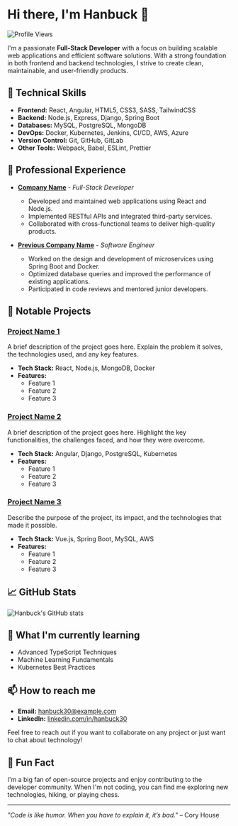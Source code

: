 # Hi there, I'm Hanbuck 👋

![Profile Views](https://komarev.com/ghpvc/?username=hanbuck30&label=Profile%20views&color=0e75b6&style=flat)

I'm a passionate **Full-Stack Developer** with a focus on building scalable web applications and efficient software solutions. With a strong foundation in both frontend and backend technologies, I strive to create clean, maintainable, and user-friendly products.

## 🚀 Technical Skills

- **Frontend:** React, Angular, HTML5, CSS3, SASS, TailwindCSS
- **Backend:** Node.js, Express, Django, Spring Boot
- **Databases:** MySQL, PostgreSQL, MongoDB
- **DevOps:** Docker, Kubernetes, Jenkins, CI/CD, AWS, Azure
- **Version Control:** Git, GitHub, GitLab
- **Other Tools:** Webpack, Babel, ESLint, Prettier

## 💼 Professional Experience

- **[Company Name](https://www.companywebsite.com)** - *Full-Stack Developer*
  - Developed and maintained web applications using React and Node.js.
  - Implemented RESTful APIs and integrated third-party services.
  - Collaborated with cross-functional teams to deliver high-quality products.

- **[Previous Company Name](https://www.previouscompanywebsite.com)** - *Software Engineer*
  - Worked on the design and development of microservices using Spring Boot and Docker.
  - Optimized database queries and improved the performance of existing applications.
  - Participated in code reviews and mentored junior developers.

## 🔧 Notable Projects

### [Project Name 1](https://github.com/hanbuck30/project-name-1)
A brief description of the project goes here. Explain the problem it solves, the technologies used, and any key features.

- **Tech Stack:** React, Node.js, MongoDB, Docker
- **Features:**
  - Feature 1
  - Feature 2
  - Feature 3

### [Project Name 2](https://github.com/hanbuck30/project-name-2)
A brief description of the project goes here. Highlight the key functionalities, the challenges faced, and how they were overcome.

- **Tech Stack:** Angular, Django, PostgreSQL, Kubernetes
- **Features:**
  - Feature 1
  - Feature 2
  - Feature 3

### [Project Name 3](https://github.com/hanbuck30/project-name-3)
Describe the purpose of the project, its impact, and the technologies that made it possible.

- **Tech Stack:** Vue.js, Spring Boot, MySQL, AWS
- **Features:**
  - Feature 1
  - Feature 2
  - Feature 3

## 📈 GitHub Stats

![Hanbuck's GitHub stats](https://github-readme-stats.vercel.app/api?username=hanbuck30&show_icons=true&theme=default)

## 🌱 What I'm currently learning

- Advanced TypeScript Techniques
- Machine Learning Fundamentals
- Kubernetes Best Practices

## 📫 How to reach me

- **Email:** hanbuck30@example.com
- **LinkedIn:** [linkedin.com/in/hanbuck30](https://www.linkedin.com/in/hanbuck30)

Feel free to reach out if you want to collaborate on any project or just want to chat about technology!

## 🌟 Fun Fact

I'm a big fan of open-source projects and enjoy contributing to the developer community. When I'm not coding, you can find me exploring new technologies, hiking, or playing chess.

---

*"Code is like humor. When you have to explain it, it’s bad."* – Cory House
